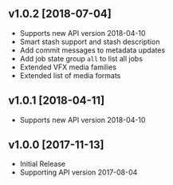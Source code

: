 ## v1.0.2 [2018-07-04]

  * Supports new API version 2018-04-10
  * Smart stash support and stash description
  * Add commit messages to metadata updates
  * Add job state group `all` to list all jobs
  * Extended VFX media families
  * Extended list of media formats

## v1.0.1 [2018-04-11]

  * Supports new API version 2018-04-10

## v1.0.0 [2017-11-13]

  * Initial Release
  * Supporting API version 2017-08-04
